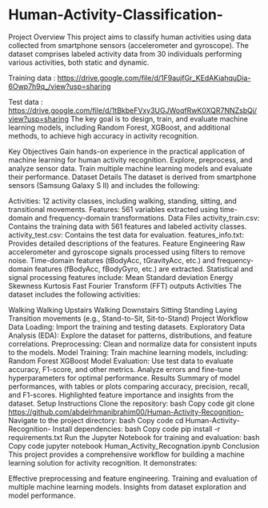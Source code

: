 # Human-Activity-Classification-
Project Overview
This project aims to classify human activities using data collected from smartphone sensors (accelerometer and gyroscope). The dataset comprises labeled activity data from 30 individuals performing various activities, both static and dynamic.

Training data : https://drive.google.com/file/d/1F9aujfGr_KEdAKiahquDia-6Owp7h9q_/view?usp=sharing                 

Test data : https://drive.google.com/file/d/1tBkbeFVxy3UGJWoqfRwK0XQR7NNZsbQj/view?usp=sharing
The key goal is to design, train, and evaluate machine learning models, including Random Forest, XGBoost, and additional methods, to achieve high accuracy in activity recognition.

Key Objectives
Gain hands-on experience in the practical application of machine learning for human activity recognition.
Explore, preprocess, and analyze sensor data.
Train multiple machine learning models and evaluate their performance.
Dataset Details
The dataset is derived from smartphone sensors (Samsung Galaxy S II) and includes the following:

Activities: 12 activity classes, including walking, standing, sitting, and transitional movements.
Features: 561 variables extracted using time-domain and frequency-domain transformations.
Data Files
activity_train.csv: Contains the training data with 561 features and labeled activity classes.
activity_test.csv: Contains the test data for evaluation.
features_info.txt: Provides detailed descriptions of the features.
Feature Engineering
Raw accelerometer and gyroscope signals processed using filters to remove noise.
Time-domain features (tBodyAcc, tGravityAcc, etc.) and frequency-domain features (fBodyAcc, fBodyGyro, etc.) are extracted.
Statistical and signal processing features include:
Mean
Standard deviation
Energy
Skewness
Kurtosis
Fast Fourier Transform (FFT) outputs
Activities
The dataset includes the following activities:

Walking
Walking Upstairs
Walking Downstairs
Sitting
Standing
Laying
Transition movements (e.g., Stand-to-Sit, Sit-to-Stand)
Project Workflow
Data Loading: Import the training and testing datasets.
Exploratory Data Analysis (EDA): Explore the dataset for patterns, distributions, and feature correlations.
Preprocessing: Clean and normalize data for consistent inputs to the models.
Model Training: Train machine learning models, including:
Random Forest
XGBoost
Model Evaluation:
Use test data to evaluate accuracy, F1-score, and other metrics.
Analyze errors and fine-tune hyperparameters for optimal performance.
Results
Summary of model performances, with tables or plots comparing accuracy, precision, recall, and F1-scores.
Highlighted feature importance and insights from the dataset.
Setup Instructions
Clone the repository:
bash
Copy code
git clone https://github.com/abdelrhmanibrahim00/Human-Activity-Recognition-
Navigate to the project directory:
bash
Copy code
cd Human-Activity-Recognition-
Install dependencies:
bash
Copy code
pip install -r requirements.txt
Run the Jupyter Notebook for training and evaluation:
bash
Copy code
jupyter notebook Human_Activity_Recognation.ipynb
Conclusion
This project provides a comprehensive workflow for building a machine learning solution for activity recognition. It demonstrates:

Effective preprocessing and feature engineering.
Training and evaluation of multiple machine learning models.
Insights from dataset exploration and model performance.
